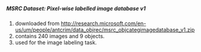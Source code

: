 ##### MSRC Dataset: Pixel-wise labelled image database v1
1. downloaded from http://research.microsoft.com/en-us/um/people/antcrim/data_objrec/msrc_objcategimagedatabase_v1.zip
2. contains 240 images and 9 objects. 
3. used for the image labeling task.

